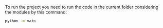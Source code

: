 To run the project you need to run the code in the current folder considering the modules by this command:
```cmd
python -m main 
```